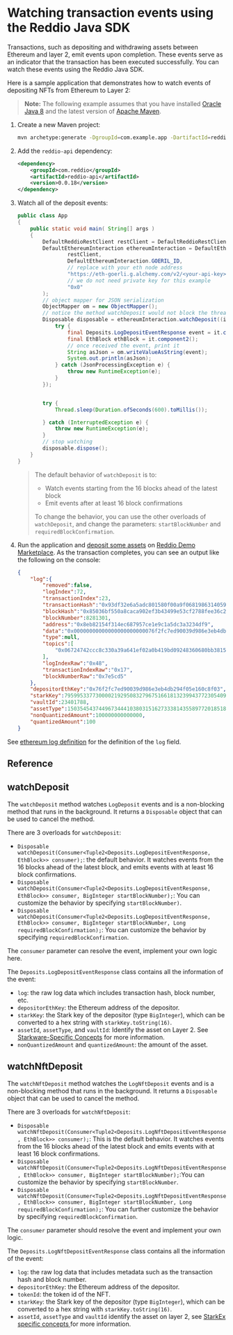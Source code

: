 # Watching transaction events using the Reddio Java SDK

Transactions, such as depositing and withdrawing assets between Ethereum and layer 2, emit events upon completion. These events serve as an indicator that the transaction has been executed successfully. You can watch these events using the Reddio Java SDK.

Here is a sample application that demonstrates how to watch events of depositing NFTs from Ethereum to Layer 2:

> **Note:** The following example assumes that you have installed [Oracle Java 8](https://www.oracle.com/au/java/technologies/javase/javase8u211-later-archive-downloads.html) and the latest version of [Apache Maven](https://maven.apache.org/).

1. Create a new Maven project:
    ```bash
    mvn archetype:generate -DgroupId=com.example.app -DartifactId=reddio-example-watch-events -DarchetypeArtifactId=maven-archetype-quickstart -DinteractiveMode=false -DarchetypeVersion=1.4
    ```

2. Add the `reddio-api` dependency:
    ```xml
    <dependency>
        <groupId>com.reddio</groupId>
        <artifactId>reddio-api</artifactId>
        <version>0.0.18</version>
    </dependency>
    ```

3. Watch all of the deposit events:
    ```java
    public class App
    {
        public static void main( String[] args )
        {
            DefaultReddioRestClient restClient = DefaultReddioRestClient.testnet();
            DefaultEthereumInteraction ethereumInteraction = DefaultEthereumInteraction.build(
                    restClient,
                    DefaultEthereumInteraction.GOERIL_ID,
                    // replace with your eth node address
                    "https://eth-goerli.g.alchemy.com/v2/<your-api-key>",
                    // we do not need private key for this example
                    "0x0"
            );
            // object mapper for JSON serialization
            ObjectMapper om = new ObjectMapper();
            // notice the method watchDeposit would not block the thread, it runs in background, and returns Disposable for cancellation
            Disposable disposable = ethereumInteraction.watchDeposit((it) -> {
                try {
                    final Deposits.LogDepositEventResponse event = it.component1();
                    final EthBlock ethBlock = it.component2();
                    // once received the event, print it
                    String asJson = om.writeValueAsString(event);
                    System.out.println(asJson);
                } catch (JsonProcessingException e) {
                    throw new RuntimeException(e);
                }
            });


            try {
                Thread.sleep(Duration.ofSeconds(600).toMillis());

            } catch (InterruptedException e) {
                throw new RuntimeException(e);
            }
            // stop watching
            disposable.dispose();
        }
    }
    ```

    > The default behavior of `watchDeposit` is to:
    > - Watch events starting from the 16 blocks ahead of the latest block
    > - Emit events after at least 16 block confirmations
    > 
    > To change the behavior, you can use the other overloads of `watchDeposit`, and change the parameters: `startBlockNumber` and `requiredBlockConfirmation`.

4. Run the application and [deposit some assets](./java-getting-started-tutorial.md#deposit-assets-to-layer-2) on [Reddio Demo Marketplace](https://demos.reddio.com/). As the transaction completes, you can see an output like the following on the console:

    ```json
    {
        "log":{
            "removed":false,
            "logIndex":72,
            "transactionIndex":23,
            "transactionHash":"0x93df32e6a5adc801580f00a9f0681986314059c63fd0134f522ae94859b59b38",
            "blockHash":"0x85036bf550a8caca902ef3b43499e53cf2788fee36c2130e4041e6cc2ca01a44",
            "blockNumber":8281301,
            "address":"0x8eb82154f314ec687957ce1e9c1a5dc3a3234df9",
            "data":"0x00000000000000000000000076f2fc7ed90039d986e3eb4db294f05e160c8f0301c2847406b96310a32c379536374ec034b732633e8675860f20f4141e701ff4000000000000000000000000000000000000000000000000000000000165153c0352f9ffd821a525051de2d71126113505a7b0a73d98dbc0ac0ff343cfbdef5e00000000000000000000000000000000000000000000000000005af3107a40000000000000000000000000000000000000000000000000000000000000000064",
            "type":null,
            "topics":[
                "0x06724742ccc8c330a39a641ef02a0b419bd09248360680bb38159b0a8c2635d6"
            ],
            "logIndexRaw":"0x48",
            "transactionIndexRaw":"0x17",
            "blockNumberRaw":"0x7e5cd5"
        },
        "depositorEthKey":"0x76f2fc7ed90039d986e3eb4db294f05e160c8f03",
        "starkKey":795995337730000219295083279675166181323994377230540967472507439971862323188,
        "vaultId":23401788,
        "assetType":1503545437449673444103803151627333814355897720185181380161647770114038034270,
        "nonQuantizedAmount":100000000000000,
        "quantizedAmount":100
    }
    ```
See [ethereum log definition](https://github.com/ethereum/go-ethereum/blob/v1.10.26/core/types/log.go#L31) for the definition of the `log` field.

## Reference

## watchDeposit

The `watchDeposit` method watches `LogDeposit` events and is a non-blocking method that runs in the background. It returns a `Disposable` object that can be used to cancel the method.

There are 3 overloads for `watchDeposit`:

- `Disposable watchDeposit(Consumer<Tuple2<Deposits.LogDepositEventResponse, EthBlock>> consumer);`: the default behavior. It watches events from the 16 blocks ahead of the latest block, and emits events with at least 16 block confirmations.
- `Disposable watchDeposit(Consumer<Tuple2<Deposits.LogDepositEventResponse, EthBlock>> consumer, BigInteger startBlockNumber);`: You can customize the behavior by specifying `startBlockNumber)`.
- `Disposable watchDeposit(Consumer<Tuple2<Deposits.LogDepositEventResponse, EthBlock>> consumer, BigInteger startBlockNumber, Long requiredBlockConfirmation);`: You can customize the behavior by specifying `requiredBlockConfirmation`.

The `consumer` parameter can resolve the event, implement your own logic here.

The `Deposits.LogDepositEventResponse` class contains all the information of the event:

- `log`: the raw log data which includes transaction hash, block number, etc.
- `depositorEthKey`: the Ethereum address of the depositor.
- `starkKey`: the Stark key of the depositor (type `BigInteger`), which can be converted to a hex string with `starkKey.toString(16)`.
- `assetId`, `assetType`, and `vaultId`: Identify the asset on Layer 2. See [Starkware-Specific Concepts](https://docs.starkware.co/starkex/spot/shared/starkex-specific-concepts.html#assetinfo_assettype_and_assetid_spot) for more information.
- `nonQuantizedAmount` and `quantizedAmount`: the amount of the asset.

## watchNftDeposit

The `watchNftDeposit` method watches the `LogNftDeposit` events and is a non-blocking method that runs in the background. It returns a  `Disposable` object that can be used to cancel the method.

There are 3 overloads for `watchNftDeposit`:

- `Disposable watchNftDeposit(Consumer<Tuple2<Deposits.LogNftDepositEventResponse, EthBlock>> consumer);`: This is the default behavior. It watches events from the 16 blocks ahead of the latest block and emits events with at least 16 block confirmations.
- `Disposable watchNftDeposit(Consumer<Tuple2<Deposits.LogNftDepositEventResponse, EthBlock>> consumer, BigInteger startBlockNumber);`:You can customize the behavior by specifying `startBlockNumber`.
- `Disposable watchNftDeposit(Consumer<Tuple2<Deposits.LogNftDepositEventResponse, EthBlock>> consumer, BigInteger startBlockNumber, Long requiredBlockConfirmation);`: You can further customize the behavior by specifying `requiredBlockConfirmation`.

The `consumer` parameter should resolve the event and implement your own logic.

The `Deposits.LogNftDepositEventResponse` class contains all the information of the event:

- `log`: the raw log data that includes metadata such as the transaction hash and block number.
- `depositorEthKey`: the Ethereum address of the depositor.
- `tokenId`: the token id of the NFT.
- `starkKey`: the Stark key of the depositor (type `BigInteger`), which can be converted to a hex string with `starkKey.toString(16)`.
- `assetId`, `assetType` and `vaultId` identify the asset on layer 2, see [StarkEx specific concepts
](https://docs.starkware.co/starkex/spot/shared/starkex-specific-concepts.html#assetinfo_assettype_and_assetid_spot) for more information.
